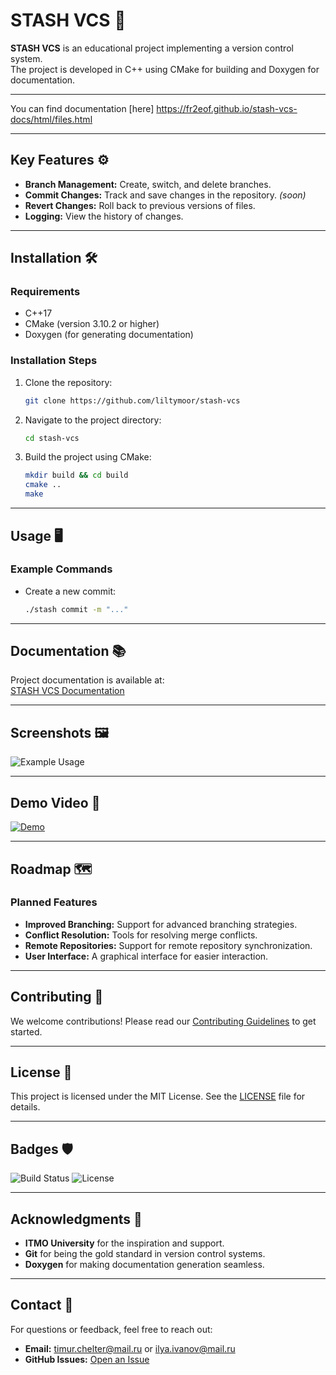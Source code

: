 # STASH VCS 🚀

**STASH VCS** is an educational project implementing a version control system.  
The project is developed in C++ using CMake for building and Doxygen for documentation.

---
You can find documentation [here] https://fr2eof.github.io/stash-vcs-docs/html/files.html

---

## Key Features ⚙️

- **Branch Management:** Create, switch, and delete branches.
- **Commit Changes:** Track and save changes in the repository. *(soon)*
- **Revert Changes:** Roll back to previous versions of files.
- **Logging:** View the history of changes.

---

## Installation 🛠️

### Requirements
- C++17
- CMake (version 3.10.2 or higher)
- Doxygen (for generating documentation)

### Installation Steps
1. Clone the repository:
   ```bash
   git clone https://github.com/liltymoor/stash-vcs
2. Navigate to the project directory:
   ```bash
   cd stash-vcs
   ```
3. Build the project using CMake:
   ```bash
   mkdir build && cd build
   cmake ..
   make
   ```

---

## Usage 🖥️

### Example Commands
- Create a new commit:
  ```bash
  ./stash commit -m "..."
  ```

---

## Documentation 📚

Project documentation is available at:  
[STASH VCS Documentation](https://liltymoor.github.io/stash-vcs/)

---

## Screenshots 🖼️

![Example Usage](https://via.placeholder.com/600x400)

---

## Demo Video 🎥

[![Demo](https://via.placeholder.com/600x400)](https://youtu.be/your-video-link)

---

## Roadmap 🗺️

### Planned Features
- **Improved Branching:** Support for advanced branching strategies.
- **Conflict Resolution:** Tools for resolving merge conflicts.
- **Remote Repositories:** Support for remote repository synchronization.
- **User Interface:** A graphical interface for easier interaction.

---

## Contributing 🤝

We welcome contributions! Please read our [Contributing Guidelines](CONTRIBUTING.md) to get started.

---

## License 📜

This project is licensed under the MIT License. See the [LICENSE](LICENSE) file for details.

---

## Badges 🛡️

![Build Status](https://github.com/liltymoor/stash-vcs/actions/workflows/build.yml/badge.svg)
![License](https://img.shields.io/badge/License-MIT-blue.svg)

---

## Acknowledgments 🙏

- **ITMO University** for the inspiration and support.
- **Git** for being the gold standard in version control systems.
- **Doxygen** for making documentation generation seamless.

---

## Contact 📧

For questions or feedback, feel free to reach out:  
- **Email:** timur.chelter@mail.ru or ilya.ivanov@mail.ru
- **GitHub Issues:** [Open an Issue](https://github.com/liltymoor/stash-vcs/issues)

